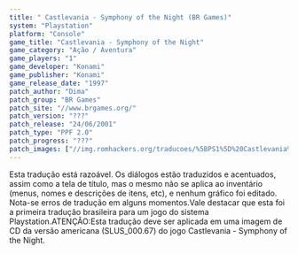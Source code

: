 ```yaml
---
title: " Castlevania - Symphony of the Night (BR Games)"
system: "Playstation"
platform: "Console"
game_title: "Castlevania - Symphony of the Night"
game_category: "Ação / Aventura"
game_players: "1"
game_developer: "Konami"
game_publisher: "Konami"
game_release_date: "1997"
patch_author: "Dima"
patch_group: "BR Games"
patch_site: "//www.brgames.org/"
patch_version: "???"
patch_release: "24/06/2001"
patch_type: "PPF 2.0"
patch_progress: "???"
patch_images: ["//img.romhackers.org/traducoes/%5BPS1%5D%20Castlevania%20-%20Symphony%20of%20the%20Night%20-%20BR%20Games%20-%201.jpg","//img.romhackers.org/traducoes/%5BPS1%5D%20Castlevania%20-%20Symphony%20of%20the%20Night%20-%20BR%20Games%20-%202.jpg","//img.romhackers.org/traducoes/%5BPS1%5D%20Castlevania%20-%20Symphony%20of%20the%20Night%20-%20BR%20Games%20-%203.jpg"]
---
```

Esta tradução está razoável. Os diálogos estão traduzidos e acentuados, assim como a tela de título, mas o mesmo não se aplica ao inventário (menus, nomes e descrições de itens, etc), e nenhum gráfico foi editado. Nota-se erros de tradução em alguns momentos.Vale destacar que esta foi a primeira tradução brasileira para um jogo do sistema Playstation.ATENÇÃO:Esta tradução deve ser aplicada em uma imagem de CD da versão americana (SLUS_000.67) do jogo Castlevania - Symphony of the Night.